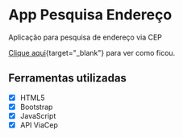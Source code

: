 # App Pesquisa Endereço
Aplicação para pesquisa de endereço via CEP

[Clique aqui](https://app-pesquisa-endereco.vercel.app/){target="_blank"} para ver como ficou.

## Ferramentas utilizadas
- [x] HTML5
- [x] Bootstrap
- [x] JavaScript
- [x] API ViaCep

